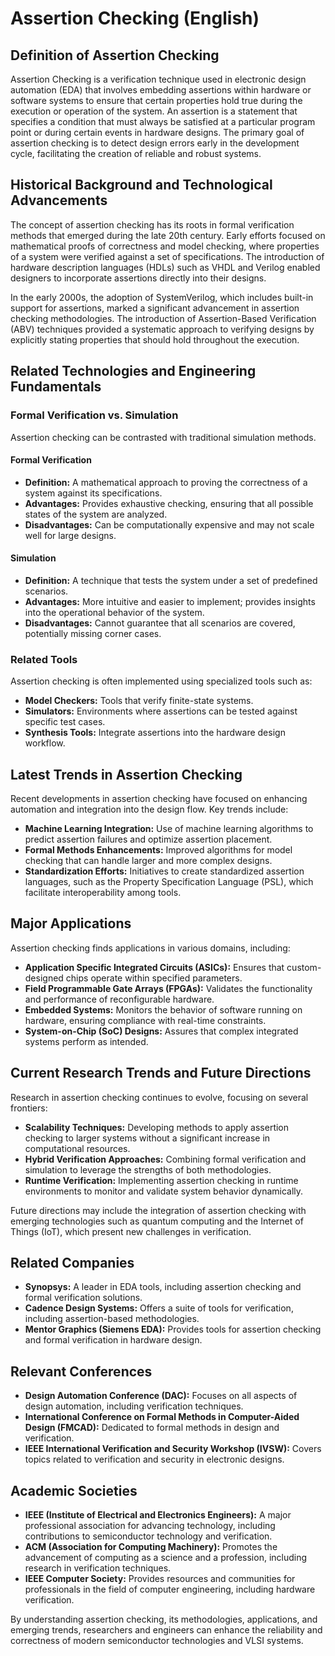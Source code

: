 # Assertion Checking (English)

## Definition of Assertion Checking

Assertion Checking is a verification technique used in electronic design automation (EDA) that involves embedding assertions within hardware or software systems to ensure that certain properties hold true during the execution or operation of the system. An assertion is a statement that specifies a condition that must always be satisfied at a particular program point or during certain events in hardware designs. The primary goal of assertion checking is to detect design errors early in the development cycle, facilitating the creation of reliable and robust systems.

## Historical Background and Technological Advancements

The concept of assertion checking has its roots in formal verification methods that emerged during the late 20th century. Early efforts focused on mathematical proofs of correctness and model checking, where properties of a system were verified against a set of specifications. The introduction of hardware description languages (HDLs) such as VHDL and Verilog enabled designers to incorporate assertions directly into their designs.

In the early 2000s, the adoption of SystemVerilog, which includes built-in support for assertions, marked a significant advancement in assertion checking methodologies. The introduction of Assertion-Based Verification (ABV) techniques provided a systematic approach to verifying designs by explicitly stating properties that should hold throughout the execution.

## Related Technologies and Engineering Fundamentals

### Formal Verification vs. Simulation

Assertion checking can be contrasted with traditional simulation methods. 

#### Formal Verification

- **Definition:** A mathematical approach to proving the correctness of a system against its specifications.
- **Advantages:** Provides exhaustive checking, ensuring that all possible states of the system are analyzed.
- **Disadvantages:** Can be computationally expensive and may not scale well for large designs.

#### Simulation

- **Definition:** A technique that tests the system under a set of predefined scenarios.
- **Advantages:** More intuitive and easier to implement; provides insights into the operational behavior of the system.
- **Disadvantages:** Cannot guarantee that all scenarios are covered, potentially missing corner cases.

### Related Tools

Assertion checking is often implemented using specialized tools such as:

- **Model Checkers:** Tools that verify finite-state systems.
- **Simulators:** Environments where assertions can be tested against specific test cases.
- **Synthesis Tools:** Integrate assertions into the hardware design workflow.

## Latest Trends in Assertion Checking

Recent developments in assertion checking have focused on enhancing automation and integration into the design flow. Key trends include:

- **Machine Learning Integration:** Use of machine learning algorithms to predict assertion failures and optimize assertion placement.
- **Formal Methods Enhancements:** Improved algorithms for model checking that can handle larger and more complex designs.
- **Standardization Efforts:** Initiatives to create standardized assertion languages, such as the Property Specification Language (PSL), which facilitate interoperability among tools.

## Major Applications

Assertion checking finds applications in various domains, including:

- **Application Specific Integrated Circuits (ASICs):** Ensures that custom-designed chips operate within specified parameters.
- **Field Programmable Gate Arrays (FPGAs):** Validates the functionality and performance of reconfigurable hardware.
- **Embedded Systems:** Monitors the behavior of software running on hardware, ensuring compliance with real-time constraints.
- **System-on-Chip (SoC) Designs:** Assures that complex integrated systems perform as intended.

## Current Research Trends and Future Directions

Research in assertion checking continues to evolve, focusing on several frontiers:

- **Scalability Techniques:** Developing methods to apply assertion checking to larger systems without a significant increase in computational resources.
- **Hybrid Verification Approaches:** Combining formal verification and simulation to leverage the strengths of both methodologies.
- **Runtime Verification:** Implementing assertion checking in runtime environments to monitor and validate system behavior dynamically.

Future directions may include the integration of assertion checking with emerging technologies such as quantum computing and the Internet of Things (IoT), which present new challenges in verification.

## Related Companies

- **Synopsys:** A leader in EDA tools, including assertion checking and formal verification solutions.
- **Cadence Design Systems:** Offers a suite of tools for verification, including assertion-based methodologies.
- **Mentor Graphics (Siemens EDA):** Provides tools for assertion checking and formal verification in hardware design.

## Relevant Conferences

- **Design Automation Conference (DAC):** Focuses on all aspects of design automation, including verification techniques.
- **International Conference on Formal Methods in Computer-Aided Design (FMCAD):** Dedicated to formal methods in design and verification.
- **IEEE International Verification and Security Workshop (IVSW):** Covers topics related to verification and security in electronic designs.

## Academic Societies

- **IEEE (Institute of Electrical and Electronics Engineers):** A major professional association for advancing technology, including contributions to semiconductor technology and verification.
- **ACM (Association for Computing Machinery):** Promotes the advancement of computing as a science and a profession, including research in verification techniques.
- **IEEE Computer Society:** Provides resources and communities for professionals in the field of computer engineering, including hardware verification.

By understanding assertion checking, its methodologies, applications, and emerging trends, researchers and engineers can enhance the reliability and correctness of modern semiconductor technologies and VLSI systems.